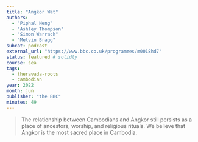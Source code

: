 ```yaml
---
title: "Angkor Wat"
authors:
  - "Piphal Heng"
  - "Ashley Thompson"
  - "Simon Warrack"
  - "Melvin Bragg"
subcat: podcast
external_url: "https://www.bbc.co.uk/programmes/m0018hd7"
status: featured # solidly
course: sea
tags:
  - theravada-roots
  - cambodian
year: 2022
month: jun
publisher: "the BBC"
minutes: 49
---
```


> The relationship between Cambodians and Angkor still persists as a place of ancestors, worship, and religious rituals. We believe that Angkor is the most sacred place in Cambodia.
